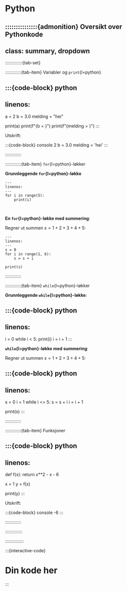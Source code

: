 # Python


:::::::::::::::{admonition} Oversikt over Pythonkode
---
class: summary, dropdown
---
::::::::::::::{tab-set}

:::::::::::::{tab-item} Variabler og `print`{l=python}

:::{code-block} python
---
linenos:
---
a = 2
b = 3.0
melding = "hei"

print(a)
print(f"{b = }")
print(f"{melding = }")
:::

Utskrift:

:::{code-block} console
2
b = 3.0
melding = 'hei'
:::


:::::::::::::


:::::::::::::{tab-item} `for`{l=python}-løkker

**Grunnleggende `for`{l=python}-løkke**
```{code-block} python
---
linenos:
---
for i in range(5):
    print(i)
```

<br>

**En `for`{l=python}-løkke med summering**:

Regner ut summen $s = 1 + 2 + 3 + 4 + 5$:

```{code-block} python
---
linenos:
---
s = 0
for i in range(1, 6):
    s = s + i

print(s)
```

:::::::::::::


:::::::::::::{tab-item} `while`{l=python}-løkker

**Grunnleggende `while`{l=python}-løkke**:

:::{code-block} python
---
linenos:
---
i = 0
while i < 5:
    print(i)
    i = i + 1
:::

**`while`{l=python}-løkke med summering**:

Regner ut summen $s = 1 + 2 + 3 + 4 + 5$:

:::{code-block} python
---
linenos:
---
s = 0
i = 1
while i <= 5:
    s = s + i
    i = i + 1

print(s)
:::

:::::::::::::

:::::::::::::{tab-item} Funksjoner

:::{code-block} python
---
linenos:
---
def f(x):
    return x**2 - x - 6

x = 1
y = f(x)

print(y)
:::

Utskrift:

:::{code-block} console
-6
:::

:::::::::::::


::::::::::::::

:::::::::::::::



:::{interactive-code}
# Din kode her




:::